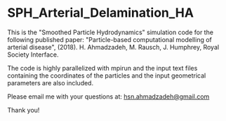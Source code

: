 # SPH_Arterial_Delamination_HA
This is the "Smoothed Particle Hydrodynamics" simulation code for the following published paper:
"Particle-based computational modelling of arterial disease", (2018). H. Ahmadzadeh, M. Rausch, J. Humphrey, Royal Society Interface.

The code is highly parallelized with mpirun and the input text files containing the coordinates of the particles and the input geometrical parameters are also included.

Please email me with your questions at: hsn.ahmadzadeh@gmail.com

Thank you!
